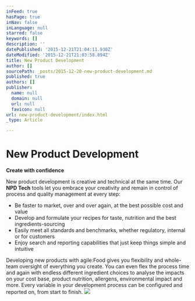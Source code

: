 ```yaml
---
inFeed: true
hasPage: true
inNav: false
inLanguage: null
starred: false
keywords: []
description: ''
datePublished: '2015-12-21T21:04:11.930Z'
dateModified: '2015-12-21T21:03:58.894Z'
title: New Product Development
author: []
sourcePath: _posts/2015-12-20-new-product-development.md
published: true
authors: []
publisher:
  name: null
  domain: null
  url: null
  favicon: null
url: new-product-development/index.html
_type: Article

---
```

# New Product Development

**Create with confidence**

New product development is creative and technical at the same time. Our **NPD Tech** tools let you embrace your creativity and remain in control of process and quality management at every step:

* Be faster to market, over and over again, at the best possible cost and value
* Develop and formulate your recipes for taste, nutrition and the best ingredients-sourcing
* Easily meet all standards and benchmarks, whether regulatory, internal or for customers
* Enjoy search and reporting capabilities that just keep things simple and intuitive

Developing new products with agile:Food gives you flexibility and whole-team oversight of everything you create. You can even flex the process time and again with endless different ingredient choices to analyse the impacts on your cost base, product nutrition, allergens, environmental impact and more. Every variable in your development process can be configured and reported on, from start to finish.
![](https://the-grid-user-content.s3-us-west-2.amazonaws.com/4b60038a-5642-4ad5-b764-6458882405b2.png)